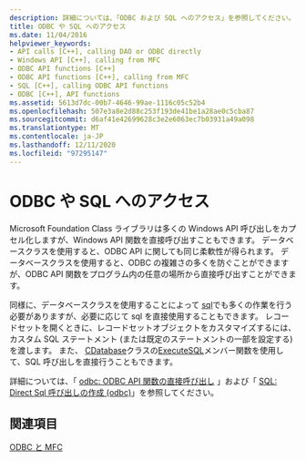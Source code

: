 ```yaml
---
description: 詳細については、「ODBC および SQL へのアクセス」を参照してください。
title: ODBC や SQL へのアクセス
ms.date: 11/04/2016
helpviewer_keywords:
- API calls [C++], calling DAO or ODBC directly
- Windows API [C++], calling from MFC
- ODBC API functions [C++]
- ODBC API functions [C++], calling from MFC
- SQL [C++], calling ODBC API functions
- ODBC [C++], API functions
ms.assetid: 5613d7dc-00b7-4646-99ae-1116c05c52b4
ms.openlocfilehash: 507e3a8e2d88c253f193de41be1a28ae0c5cba87
ms.sourcegitcommit: d6af41e42699628c3e2e6063ec7b03931a49a098
ms.translationtype: MT
ms.contentlocale: ja-JP
ms.lasthandoff: 12/11/2020
ms.locfileid: "97295147"
---
```

# <a name="access-to-odbc-and-sql"></a>ODBC や SQL へのアクセス

Microsoft Foundation Class ライブラリは多くの Windows API 呼び出しをカプセル化しますが、Windows API 関数を直接呼び出すこともできます。 データベースクラスを使用すると、ODBC API に関しても同じ柔軟性が得られます。 データベースクラスを使用すると、ODBC の複雑さの多くを防ぐことができますが、ODBC API 関数をプログラム内の任意の場所から直接呼び出すことができます。

同様に、データベースクラスを使用することによって [sql](../../data/odbc/sql.md)でも多くの作業を行う必要がありますが、必要に応じて sql を直接使用することもできます。 レコードセットを開くときに、レコードセットオブジェクトをカスタマイズするには、カスタム SQL ステートメント (または既定のステートメントの一部を設定する) を渡します。 また、 [CDatabase](../../mfc/reference/cdatabase-class.md)クラスの[ExecuteSQL](../../mfc/reference/cdatabase-class.md#executesql)メンバー関数を使用して、SQL 呼び出しを直接行うこともできます。

詳細については、「 [odbc: ODBC API 関数の直接呼び出し](../../data/odbc/odbc-calling-odbc-api-functions-directly.md) 」および「 [SQL: Direct Sql 呼び出しの作成 (odbc)](../../data/odbc/sql-making-direct-sql-calls-odbc.md)」を参照してください。

## <a name="see-also"></a>関連項目

[ODBC と MFC](../../data/odbc/odbc-and-mfc.md)
